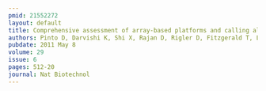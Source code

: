 ```yaml
---
pmid: 21552272
layout: default
title: Comprehensive assessment of array-based platforms and calling algorithms for detection of copy number variants.
authors: Pinto D, Darvishi K, Shi X, Rajan D, Rigler D, Fitzgerald T, Lionel AC, Thiruvahindrapuram B, Macdonald JR, Mills R, Prasad A, Noonan K, Gribble S, Prigmore E, Donahoe PK, Smith RS, Park JH, Hurles ME, Carter NP, Lee C, Scherer SW, Feuk L
pubdate: 2011 May 8
volume: 29
issue: 6
pages: 512-20
journal: Nat Biotechnol
---
```

